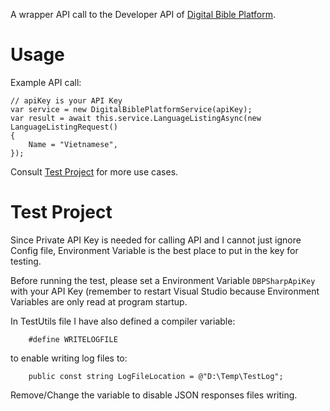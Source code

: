 A wrapper API call to the Developer API of [Digital Bible Platform](https://www.digitalbibleplatform.com/).

# Usage
Example API call:

    // apiKey is your API Key
    var service = new DigitalBiblePlatformService(apiKey);
    var result = await this.service.LanguageListingAsync(new LanguageListingRequest()
    {
        Name = "Vietnamese",
    });

Consult [Test Project](https://github.com/datvm/DigitalBiblePlatformSharp/tree/master/DigitalBiblePlatformSharp.Test) for more use cases.

# Test Project
Since Private API Key is needed for calling API and I cannot just ignore Config file, Environment Variable is the best place to put in the key for testing.

Before running the test, please set a Environment Variable `DBPSharpApiKey` with your API Key (remember to restart Visual Studio because Environment Variables are only read at program startup.

In TestUtils file I have also defined a compiler variable:

        #define WRITELOGFILE
    
to enable writing log files to:

        public const string LogFileLocation = @"D:\Temp\TestLog";
        
Remove/Change the variable to disable JSON responses files writing.